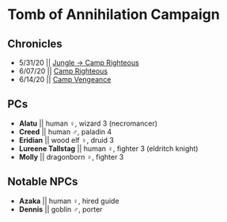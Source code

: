 # Tomb of Annihilation Campaign

## Chronicles

* 5/31/20 || [Jungle → Camp Righteous](https://tafkae.github.io/RPChronicle/ToA_5-31-20)
* 6/07/20 || [Camp Righteous](https://tafkae.github.io/RPChronicle/ToA_6-07-20)
* 6/14/20 || [Camp Vengeance](https://tafkae.github.io/RPChronicle/ToA_6-14-20)

## PCs

* **Alatu** || human ♀, wizard 3 (necromancer)
* **Creed** || human ♂, paladin 4 
* **Eridian** || wood elf ♀, druid 3
* **Lureene Tallstag** || human ♀, fighter 3 (eldritch knight)
* **Molly** || dragonborn ♀, fighter 3

## Notable NPCs

* **Azaka** || human ♀, hired guide
* **Dennis** || goblin ♂, porter